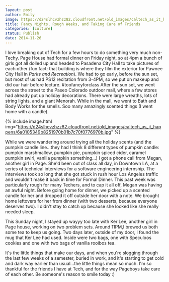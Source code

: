 ```yaml
---
layout: post
author: Emily
image: https://d24slhcvzhzz82.cloudfront.net/old_images/caltech_as_it_happens/6a0105349b8251970b01bb07b44555970d.jpg
title: Fancy Nights, Rough Weeks, and Taking Care of Friends 
categories: [culture]
status: Publish
date: 2014-11-26
---
```


I love breaking out of Tech for a few hours to do something very much non-Techy. Page House had formal dinner on Friday night, so at 4pm a bunch of girls got all dolled up and headed to Pasadena City Hall to take pictures of each other (fun fact: that building is where they film the exterior for Pawnee City Hall in *Parks and Recreation*). We had to go early, before the sun set, but most of us had PS12 recitation from 3-4PM, so we put on makeup and did our hair before lecture. #toofancyforclass
After the sun set, we went across the street to the Paseo Colorado outdoor mall, where a few stores had already put up holiday decorations. There were large wreaths, lots of string lights, and a giant Menorah. While in the mall, we went to Bath and Body Works for the smells. Soo many amazingly scented things (I went home with a candle).


{% include image.html img="https://d24slhcvzhzz82.cloudfront.net/old_images/caltech_as_it_happens/6a0105349b8251970b01b7c70f0776970b.jpg" %}

While we were wandering around trying all the holiday scents (and the pumpkin candle line...they had I think 8 different types of pumpkin candle: pumpkin marshmallow, pumpkin pie, pumpkin spiced cider, caramel pumpkin swirl, vanilla pumpkin something...) I got a phone call from Megan, another girl in Page. She'd been out of class all day, in Downtown LA, at a series of technical interviews for a software engineering internship. The interviews took so long that she got stuck in rush hour Los Angeles traffic and wouldn't make it back in time for Formal Dinner. This past week was particularly rough for many Techers, and to cap it all off, Megan was having an awful night. Before going home for dinner, we picked up a scented candle for her and dropped it off outside her door with a note. We brought home leftovers for her from dinner (with two desserts, because everyone deserves two). I didn't stay to catch up because she looked like she really needed sleep.

This Sunday night, I stayed up wayyy too late with Ker Lee, another girl in Page house, working on two problem sets. Around 11PM,I brewed us both some tea to keep us going. Two days later, outside of my door, I found the mug that Ker Lee had used. Inside were two bags, one with Speculoos cookies and one with two bags of vanilla rooibos tea.

It's the little things that make our days, and when you're slogging through the last few weeks of a semester, buried in work, and it's starting to get cold and dark way earlier than usual...the little things mean so much. I'm so thankful for the friends I have at Tech, and for the way Pageboys take care of each other. Be someone's reason to smile today :)

